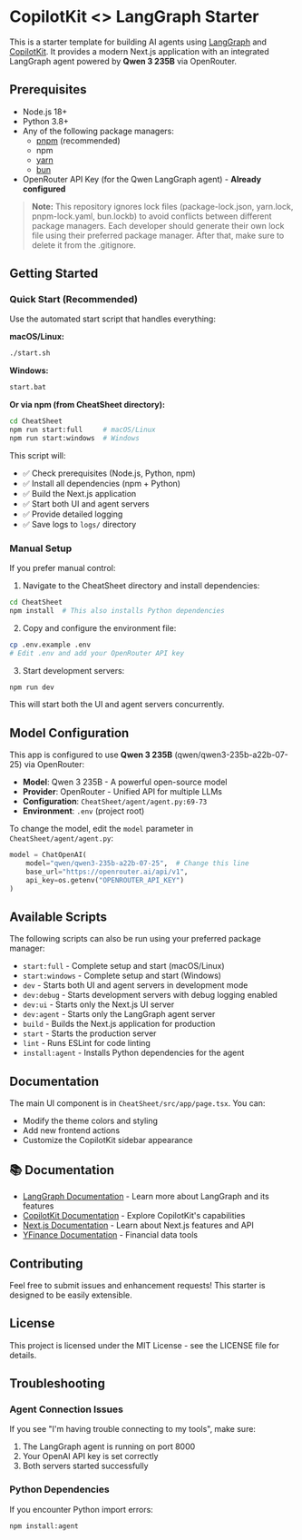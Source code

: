 # CopilotKit <> LangGraph Starter

This is a starter template for building AI agents using [LangGraph](https://www.langchain.com/langgraph) and [CopilotKit](https://copilotkit.ai). It provides a modern Next.js application with an integrated LangGraph agent powered by **Qwen 3 235B** via OpenRouter.

## Prerequisites

- Node.js 18+ 
- Python 3.8+
- Any of the following package managers:
  - [pnpm](https://pnpm.io/installation) (recommended)
  - npm
  - [yarn](https://classic.yarnpkg.com/lang/en/docs/install/#mac-stable)
  - [bun](https://bun.sh/)
- OpenRouter API Key (for the Qwen LangGraph agent) - **Already configured**

> **Note:** This repository ignores lock files (package-lock.json, yarn.lock, pnpm-lock.yaml, bun.lockb) to avoid conflicts between different package managers. Each developer should generate their own lock file using their preferred package manager. After that, make sure to delete it from the .gitignore.

## Getting Started

### Quick Start (Recommended)

Use the automated start script that handles everything:

**macOS/Linux:**
```bash
./start.sh
```

**Windows:**
```bash
start.bat
```

**Or via npm (from CheatSheet directory):**
```bash
cd CheatSheet
npm run start:full     # macOS/Linux
npm run start:windows  # Windows
```

This script will:
- ✅ Check prerequisites (Node.js, Python, npm)
- ✅ Install all dependencies (npm + Python)
- ✅ Build the Next.js application
- ✅ Start both UI and agent servers
- ✅ Provide detailed logging
- ✅ Save logs to `logs/` directory

### Manual Setup

If you prefer manual control:

1. Navigate to the CheatSheet directory and install dependencies:
```bash
cd CheatSheet
npm install  # This also installs Python dependencies
```

2. Copy and configure the environment file:
```bash
cp .env.example .env
# Edit .env and add your OpenRouter API key
```

3. Start development servers:
```bash
npm run dev
```

This will start both the UI and agent servers concurrently.

## Model Configuration

This app is configured to use **Qwen 3 235B** (qwen/qwen3-235b-a22b-07-25) via OpenRouter:

- **Model**: Qwen 3 235B - A powerful open-source model
- **Provider**: OpenRouter - Unified API for multiple LLMs
- **Configuration**: `CheatSheet/agent/agent.py:69-73`
- **Environment**: `.env` (project root)

To change the model, edit the `model` parameter in `CheatSheet/agent/agent.py`:
```python
model = ChatOpenAI(
    model="qwen/qwen3-235b-a22b-07-25",  # Change this line
    base_url="https://openrouter.ai/api/v1",
    api_key=os.getenv("OPENROUTER_API_KEY")
)
```

## Available Scripts
The following scripts can also be run using your preferred package manager:
- `start:full` - Complete setup and start (macOS/Linux)
- `start:windows` - Complete setup and start (Windows)
- `dev` - Starts both UI and agent servers in development mode
- `dev:debug` - Starts development servers with debug logging enabled
- `dev:ui` - Starts only the Next.js UI server
- `dev:agent` - Starts only the LangGraph agent server
- `build` - Builds the Next.js application for production
- `start` - Starts the production server
- `lint` - Runs ESLint for code linting
- `install:agent` - Installs Python dependencies for the agent

## Documentation

The main UI component is in `CheatSheet/src/app/page.tsx`. You can:
- Modify the theme colors and styling
- Add new frontend actions
- Customize the CopilotKit sidebar appearance

## 📚 Documentation

- [LangGraph Documentation](https://langchain-ai.github.io/langgraph/) - Learn more about LangGraph and its features
- [CopilotKit Documentation](https://docs.copilotkit.ai) - Explore CopilotKit's capabilities
- [Next.js Documentation](https://nextjs.org/docs) - Learn about Next.js features and API
- [YFinance Documentation](https://pypi.org/project/yfinance/) - Financial data tools

## Contributing

Feel free to submit issues and enhancement requests! This starter is designed to be easily extensible.

## License

This project is licensed under the MIT License - see the LICENSE file for details.

## Troubleshooting

### Agent Connection Issues
If you see "I'm having trouble connecting to my tools", make sure:
1. The LangGraph agent is running on port 8000
2. Your OpenAI API key is set correctly
3. Both servers started successfully

### Python Dependencies
If you encounter Python import errors:
```bash
npm install:agent
```
